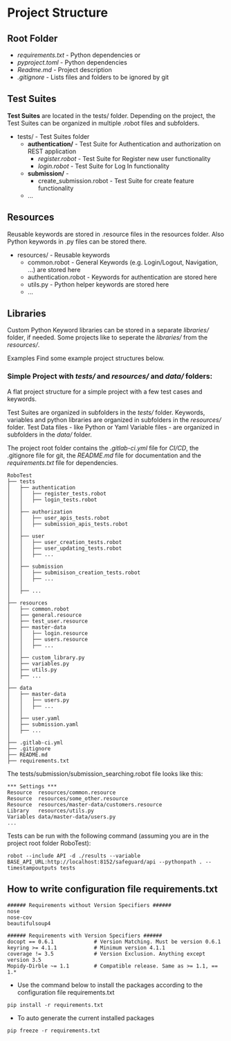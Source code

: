 # Project Structure
## Root Folder

- _requirements.txt_ - Python dependencies or
- _pyproject.toml_ - Python dependencies
- _Readme.md_ - Project description 
- _.gitignore_ - Lists files and folders to be ignored by git

## Test Suites
**Test Suites** are located in the tests/ folder.
Depending on the project, the Test Suites can be organized in multiple .robot files and subfolders.

- tests/ - Test Suites folder
  - **authentication/** - Test Suite for Authentication and authorization on REST application
    - _register.robot_ - Test Suite for Register new user functionality
    - _login.robot_ - Test Suite for Log In functionality
  - **submission/** - 
    - create_submission.robot - Test Suite for create feature functionality
  - ...

## Resources
Reusable keywords are stored in .resource files in the resources folder.
Also Python keywords in .py files can be stored there.

- resources/ - Reusable keywords
  - common.robot - General Keywords (e.g. Login/Logout, Navigation, ...) are stored here
  - authentication.robot - Keywords for authentication are stored here
  - utils.py - Python helper keywords are stored here
  - ...

## Libraries
Custom Python Keyword libraries can be stored in a separate _libraries/_ folder, if needed.
Some projects like to seperate the _libraries/_ from the _resources/_.

Examples
Find some example project structures below.

### Simple Project with _tests/_ and _resources/_ and _data/_ folders:
A flat project structure for a simple project with a few test cases and keywords.

Test Suites are organized in subfolders in the _tests/_ folder. Keywords, variables and python libraries are organized in subfolders in the _resources/_ folder. Test Data files - like Python or Yaml Variable files - are organized in subfolders in the _data/_ folder.

The project root folder contains the _.gitlab-ci.yml_ file for _CI/CD_, the .gitignore file for git, the _README.md_ file for documentation and the _requirements.txt_ file for dependencies.

```
RoboTest
├── tests
│   ├── authentication
│   │   ├── register_tests.robot
│   │   ├── login_tests.robot
│   │   
│   ├── authorization
│   │   ├── user_apis_tests.robot
│   │   ├── submission_apis_tests.robot
│   │   
│   ├── user
│   │   ├── user_creation_tests.robot
│   │   ├── user_updating_tests.robot
│   │   ├── ...
│   │   
│   ├── submission
│   │   ├── submisison_creation_tests.robot
│   │   ├── ...
│   │   
│   ├── ...
│   
├── resources
│   ├── common.robot
│   ├── general.resource
│   ├── test_user.resource
│   ├── master-data
│   │   ├── login.resource
│   │   ├── users.resource
│   │   ├── ...
│   │   
│   ├── custom_library.py
│   ├── variables.py
│   ├── utils.py
│   ├── ...
│
├── data
│   ├── master-data
│   │   ├── users.py
│   │   ├── ...
│   │
│   ├── user.yaml
│   ├── submission.yaml
│   ├── ...
│
├── .gitlab-ci.yml
├── .gitignore
├── README.md
├── requirements.txt
```
The tests/submission/submission_searching.robot file looks like this:

```robotframework
*** Settings ***
Resource  resources/common.resource
Resource  resources/some_other.resource
Resource  resources/master-data/customers.resource
Library   resources/utils.py
Variables data/master-data/users.py
...
```

Tests can be run with the following command (assuming you are in the project root folder RoboTest):
```commandline
robot --include API -d ./results --variable BASE_API_URL:http://localhost:8152/safeguard/api --pythonpath . --timestampoutputs tests
```

## How to write configuration file requirements.txt
```text
###### Requirements without Version Specifiers ######
nose
nose-cov
beautifulsoup4

###### Requirements with Version Specifiers ######
docopt == 0.6.1             # Version Matching. Must be version 0.6.1
keyring >= 4.1.1            # Minimum version 4.1.1
coverage != 3.5             # Version Exclusion. Anything except version 3.5
Mopidy-Dirble ~= 1.1        # Compatible release. Same as >= 1.1, == 1.*
```
- Use the command below to install the packages according to the configuration file requirements.txt
```commandline
pip install -r requirements.txt
```
- To auto generate the current installed packages
```commandline
pip freeze -r requirements.txt
```